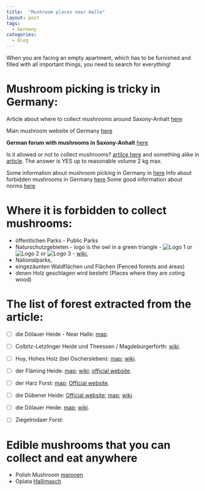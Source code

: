 ```yaml
---
title:  "Mushroom places near Halle"
layout: post
tags: 
  - Germany
categories:
  - blog
---
```


When you are facing an empty apartment, which has to be furnished and filled with all important things, you need to search for everything!

# Mushroom picking is tricky in Germany:

Article about where to collect mushrooms around Saxony-Anhalt [here](http://www.mz-web.de/leben/pilze-fundgruben-in-heide-und-forst-7793706)

Mian mushroom website of Germany [here](https://www.dgfm-ev.de/)

**German forum with mushrooms in Saxony-Anhalt** [here](http://www.passion-pilze-sammeln.com/pilz-ticker-st.html)

Is it allowed or not to collect mushrooms? [artilce here](http://www.t-online.de/leben/essen-und-trinken/id_48747376/pilzkalender-pilze-sammeln-nach-saison.html) and something alike in [article](http://www.torgauerzeitung.com/default.aspx?t=newsdetailmodus(76939)). The answer is YES up to reasonable volume 2 kg max.

Some information about mushroom picking in Germany in [here](http://www.rg-rb.de/index.php?option=com_rgchik&task=item&id=4590&Itemid=4)
Info about forbidden mushrooms in Germany [here](http://www.mknews.de/articles/2014/09/29/sobiraem-griby-ne-zabyvaya-o-zapretakh.html)
Some good information about norms [here](http://www.mknews.de/articles/2014/09/29/sobiraem-griby-ne-zabyvaya-o-zapretakh.html)


# Where it is forbidden to collect mushrooms:

* öffentlichen Parks - Public Parks 
* Naturschutzgebieten - logo is the owl in a green triangle - ![Logo 1](https://upload.wikimedia.org/wikipedia/commons/thumb/9/9c/Naturschutzgebiet_Niedersachsen.png/120px-Naturschutzgebiet_Niedersachsen.png) or ![Logo 2](https://upload.wikimedia.org/wikipedia/commons/thumb/b/bc/Naturschutzgebiet_altes_Schild.svg/120px-Naturschutzgebiet_altes_Schild.svg.png) or ![Logo 3](https://upload.wikimedia.org/wikipedia/commons/thumb/c/c6/Naturschutzgebiet.svg/84px-Naturschutzgebiet.svg.png) - [wiki](https://de.wikipedia.org/wiki/Naturschutzgebiet_(Deutschland)), 
* Nationalparks, 
* eingezäunten Waldflächen und Flächen (Fenced forests and areas)
* denen Holz geschlagen wird besteht (Places where they are coting wood)

# The list of forest extracted from the article:

- [ ] die Dölauer Heide - Near Halle: [map](https://www.google.de/maps/place/D%C3%B6lauer+Heide/@51.498851,11.8991903,15z).
- [ ] Colbitz-Letzlinger Heide und Theessen / Magdeburgerforth: [wiki](https://de.wikipedia.org/wiki/Colbitz-Letzlinger_Heide).
- [ ] Huy, Hohes Holz (bei Oschersleben): [map](https://www.google.de/maps/place/Hohes+Holz,+Saures+Holz+mit+östlichem+Vorland/@52.0834667,11.2274634,11.75z); [wiki](https://en.wikipedia.org/wiki/Hohes_Holz).
- [ ] der Fläming Heide: [map](https://www.google.de/maps/place/Fläming+Nature+Park/@51.9501912,12.3552179,10.83z); [wiki](https://de.wikipedia.org/wiki/Naturpark_Fl%C3%A4ming); [official website](http://www.naturpark-flaeming.de/).
- [ ] der Harz Forst: [map](https://www.google.de/maps/place/Harz+National+Park/@51.7932934,10.4816419,12.18z); [Official website](http://www.v-beyme.de/index.php/forst).
- [ ] die Dübener Heide: [Official website](http://naturpark-duebener-heide.de/?selected_day=20171019); [map](https://www.google.de/maps/place/Dübener+Heide+Nature+Park/@51.6883482,12.5587356,13z); [wiki](https://de.wikipedia.org/wiki/D%C3%BCbener_Heide).
- [ ] die Dölauer Heide: [map](https://www.google.de/maps/place/D%C3%B6lauer+Heide/@51.498851,11.8991903,15z/data=!4m5!3m4!1s0x0:0x301c2c76baae9e26!8m2!3d51.498851!4d11.8991903); [wiki](https://de.wikipedia.org/wiki/D%C3%B6lauer_Heide).
- [ ] Ziegelrodaer Forst:


# Edible mushrooms that you can collect and eat anywhere

* Polish Mushroom [maronen](https://de.wikipedia.org/wiki/Maronen-R%C3%B6hrling)
* Opiata [Hallimasch](https://en.wikipedia.org/wiki/Armillaria)
